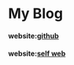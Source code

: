 # My Blog

#### website:[github](http://brucechen13.github.io) 

#### website:[self web](http://www.coderbruce.site)
